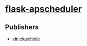 # [flask-apscheduler](https://pypi.org/project/flask-apscheduler)



## Publishers
- [viniciuschiele](https://pypi.org/user/viniciuschiele)

